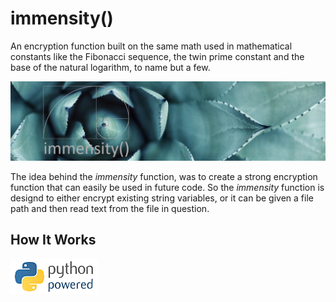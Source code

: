# immensity()
An encryption function built on the same math used in mathematical constants like the Fibonacci sequence, the twin prime constant and the base of the natural logarithm, to name but a few.

![](Images/immensity().png)


The idea behind the *immensity* function, was to create a strong encryption function that can easily be used in future code. So the *immensity* function is designd to either encrypt existing string variables, or it can be given a file path and then read text from the file in question. 

## How It Works ##



![](Images/pythonpoweredlengthgif.gif)
